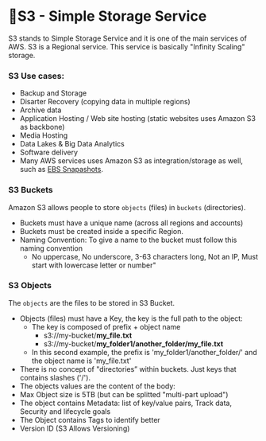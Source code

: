 # 📝S3 - Simple Storage Service

S3 stands to Simple Storage Service and it is one of the main services of AWS. S3 is a Regional service. This service is basically "Infinity Scaling" storage.

### S3 Use cases:

- Backup and Storage
- Disarter Recovery (copying data in multiple regions)
- Archive data
- Application Hosting / Web site hosting (static websites uses Amazon S3 as backbone)
- Media Hosting
- Data Lakes & Big Data Analytics
- Software delivery
- Many AWS services uses Amazon S3 as integration/storage as well, such as [EBS Snapashots](../ec2-instance-storage/README.md/#EBS-Snapshots).

### S3 Buckets

Amazon S3 allows people to store `objects` (files) in `buckets` (directories).

- Buckets must have a unique name (across all regions and accounts)
- Buckets must be created inside a specific Region.
- Naming Convention: To give a name to the bucket must follow this naming convention
  - No uppercase, No underscore, 3-63 characters long, Not an IP, Must start with lowercase letter or number"

### S3 Objects

The `objects` are the files to be stored in S3 Bucket.

- Objects (files) must have a Key, the key is the full path to the object:
  - The key is composed of prefix + object name
    - s3://my-bucket/**my_file.txt**
    - s3://my-bucket/**my_folder1/another_folder/my_file.txt**
  - In this second example, the prefix is 'my_folder1/another_folder/' and the object name is 'my_file.txt'
- There is no concept of "directories” within buckets. Just keys that contains slashes ('/').
- The objects values are the content of the body:
- Max Object size is 5TB (but can be splitted "multi-part upload")
- The object contains Metadata: list of key/value pairs, Track data, Security and lifecycle goals
- The Object contains Tags to identify better
- Version ID (S3 Allows Versioning)

